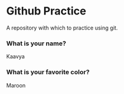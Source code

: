 # Github Practice

A repository with which to practice using git.

### What is your name?

Kaavya

### What is your favorite color?

Maroon
